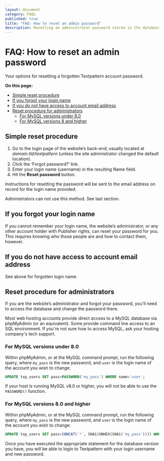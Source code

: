 ```yaml
---
layout: document
category: FAQs
published: true
title: "FAQ: How to reset an admin password"
description: Resetting an administrator password stored in the database via SQL.
---
```


# FAQ: How to reset an admin password

Your options for resetting a forgotten Textpattern account password.

**On this page:**

* [Simple reset procedure](#simple-reset-procedure)
* [If you forgot your login name](#if-you-fogot-your-login-name)
* [If you do not have access to account email address](#if-you-do-not-have-access-to-account-email-address)
* [Reset procedure for administrators](#reset-procedure-for-administrators)
  * [For MySQL versions under 8.0](#for-mysql-versions-under-8)
  * [For MySQL versions 8 and higher](#for-mysql-versions-8-and-higher)

## Simple reset procedure

1. Go to the login page of the website’s back-end; usually located at *domain.tld/textpattern* (unless the site administrator changed the default location).
2. Click the ‘Forgot password?’ link.
3. Enter your login name (username) in the resulting Name field.
4. Hit the **Reset password** button.

Instructions for resetting the password will be sent to the email address on record for the login name provided.

Administrators can not use this method. See last section.

## If you forgot your login name

If you cannot remember your login name, the website’s administrator, or any other account holder with Publisher rights, can reset your password for you. This requires knowing who those people are and how to contact them, however.

## If you do not have access to account email address

See above for forgotten login name.

## Reset procedure for administrators

If you are the website’s administrator and forgot your password, you'll need to access the database and change the password there.

Most web hosting accounts provide direct access to a MySQL database via phpMyAdmin (or an equivalent). Some provide command line access to an SQL environment. If you're not sure how to access MySQL, ask your hosting company's tech support.

### For MySQL versions under 8.0

Within phpMyAdmin, or at the MySQL command prompt, run the following query, where `my_pass` is the new password, and `user` is the login name of the account you wish to change:

``` sql
UPDATE txp_users SET pass=PASSWORD('my_pass') WHERE name='user';
```

If your host is running MySQL v8.0 or higher, you will not be able to use the `PASSWORD()` function.

### For MySQL versions 8.0 and higher

Within phpMyAdmin, or at the MySQL command prompt, run the following query, where `my_pass` is the new password, and `user` is the login name of the account you wish to change:

``` sql
UPDATE txp_users SET pass=CONCAT('*', SHA1(UNHEX(SHA1('my_pass')))) WHERE name='user';
```

Once you have executed the appropriate statement for the database version you have, you will be able to login to Textpattern with your login username and new password.
